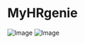 # MyHRgenie

![Image](https://github.com/user-attachments/assets/9f517094-1c4b-468f-8bb6-dadb31a9113d)
![Image](https://github.com/user-attachments/assets/9a0db1f9-7a1f-4590-84cc-9a8d2565fdb2)
